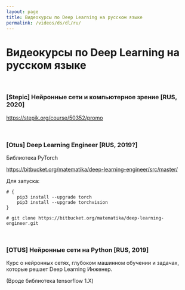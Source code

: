 ```yaml
---
layout: page
title: Видеокурсы по Deep Learning на русском языке
permalink: /videos/ds/dl/ru/
---
```


# Видеокурсы по Deep Learning на русском языке

<br/>

### [Stepic] Нейронные сети и компьютерное зрение [RUS, 2020]

https://stepik.org/course/50352/promo

<br/>

### [Otus] Deep Learning Engineer [RUS, 2019?]

Библиотека PyTorch

https://bitbucket.org/matematika/deep-learning-engineer/src/master/

Для запуска:

```
# {
    pip3 install --upgrade torch
    pip3 install --upgrade torchvision
}

# git clone https://bitbucket.org/matematika/deep-learning-engineer.git
```

<br/>

### [OTUS] Нейронные сети на Python [RUS, 2019]

Курс о нейронных сетях, глубоком машинном обучении и задачах, которые решает Deep Learning Инженер.

(Вроде библиотека tensorflow 1.X)
